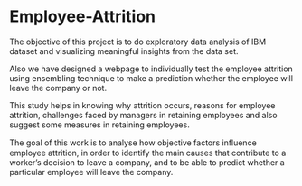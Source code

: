 # Employee-Attrition
The objective of this project is to do exploratory data analysis of IBM dataset and visualizing meaningful insights from the data set.

Also we have designed a webpage to individually test the employee attrition using ensembling technique to make a prediction whether the employee will leave the company or not.

This  study  helps  in  knowing  why  attrition  occurs,  reasons  for employee attrition, challenges faced by managers in retaining employees and also suggest some measures in retaining employees. 


The goal of this work is to analyse how objective factors inﬂuence employee attrition, in order to identify the main causes that contribute to a worker’s decision to leave a company, and to be able to predict whether a particular employee will leave the company.

